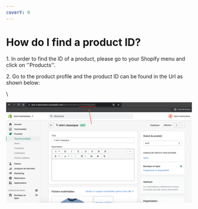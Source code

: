 ```yaml
---
coverY: 0
---
```


# How do I find a product ID?

&#x20;1\. In order to find the ID of a product, please go to your Shopify menu and click on ''Products''.

2\. Go to the product profile and the product ID can be found in the Url as shown below:

\


![](<../.gitbook/assets/Find product ID.png>)

